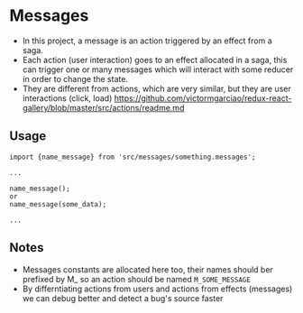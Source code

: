 # Messages

- In this project, a message is an action triggered by an effect from a saga.
- Each action (user interaction) goes to an effect allocated in a saga, this can trigger one or many messages which will interact with some reducer in order to change the state.
- They are different from actions, which are very similar, but they are user interactions (click, load) https://github.com/victormgarciao/redux-react-gallery/blob/master/src/actions/readme.md

## Usage

```
import {name_message} from 'src/messages/something.messages';

...

name_message();
or
name_message(some_data);

...
```
## Notes

- Messages constants are allocated here too, their names should ber prefixed by M_ so an action should be named `M_SOME_MESSAGE`
- By differntiating actions from users and actions from effects (messages) we can debug better and detect a bug's source faster
